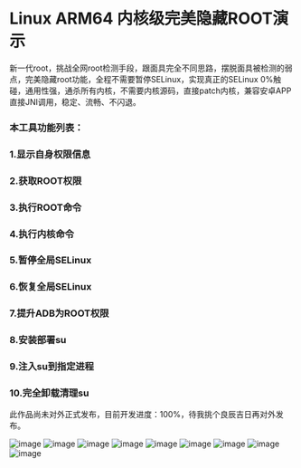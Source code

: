 # Linux ARM64 内核级完美隐藏ROOT演示
新一代root，挑战全网root检测手段，跟面具完全不同思路，摆脱面具被检测的弱点，完美隐藏root功能，全程不需要暂停SELinux，实现真正的SELinux  0%触碰，通用性强，通杀所有内核，不需要内核源码，直接patch内核，兼容安卓APP直接JNI调用，稳定、流畅、不闪退。
### 本工具功能列表：
### 	1.显示自身权限信息
### 	2.获取ROOT权限
### 	3.执行ROOT命令
### 	4.执行内核命令
###	5.暂停全局SELinux
###	6.恢复全局SELinux
###	7.提升ADB为ROOT权限
###	8.安装部署su
###	9.注入su到指定进程
###	10.完全卸载清理su

此作品尚未对外正式发布，目前开发进度：100%，待我挑个良辰吉日再对外发布。

![image](https://github.com/abcz316/linuxKernelRoot/blob/master/ScreenCap/0.png)
![image](https://github.com/abcz316/linuxKernelRoot/blob/master/ScreenCap/1.png)
![image](https://github.com/abcz316/linuxKernelRoot/blob/master/ScreenCap/2.png)
![image](https://github.com/abcz316/linuxKernelRoot/blob/master/ScreenCap/3.png)
![image](https://github.com/abcz316/linuxKernelRoot/blob/master/ScreenCap/4.png)
![image](https://github.com/abcz316/linuxKernelRoot/blob/master/ScreenCap/5.png)
![image](https://github.com/abcz316/linuxKernelRoot/blob/master/ScreenCap/6.png)
![image](https://github.com/abcz316/linuxKernelRoot/blob/master/ScreenCap/7.png)
![image](https://github.com/abcz316/linuxKernelRoot/blob/master/ScreenCap/8.png)

